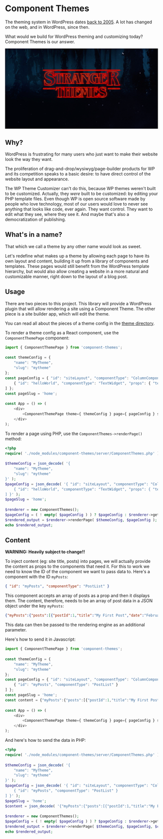 # Component Themes

The theming system in WordPress dates [back to 2005](https://wordpress.org/news/2005/02/strayhorn/). A lot has changed on the web, and in WordPress, since then.

What would we build for WordPress theming and customizing today? Component Themes is our answer.

<img src="stranger-themes.png">

## Why?

WordPress is frustrating for many users who just want to make their website look the way they want.

The proliferation of drag-and-drop/wysiwyg/page-builder products for WP and its competition speaks to a basic desire: to have direct control of the website layout and appearance.

The WP Theme Customizer can't do this, because WP themes weren't built to be customized. Actually, they *were* built to be customized: by editing your PHP template files. Even though WP is open source software made by people who love technology, most of our users would love to never see anything that looks like code, ever again. They want control. They want to edit what they see, where they see it. And maybe that's also a democratization of publishing.

## What's in a name?

That which we call a theme by any other name would look as sweet.

Let's redefine what makes up a theme by allowing each page to have its own layout and content, building it up from a library of components and templates. These pages would still benefit from the WordPress template hierarchy, but would also allow creating a website in a more natural and customizable manner, right down to the layout of a blog post.

## Usage

There are two pieces to this project. This library will provide a WordPress plugin that will allow rendering a site using a Component Theme. The other piece is a site builder app, which will edit the theme.

You can read all about the pieces of a theme config in the [theme directory](./src/themes/README.md).

To render a theme config as a React component, use the `ComponentThemePage` component:

```js
import { ComponentThemePage } from 'component-themes';

const themeConfig = {
	"name": "MyTheme",
	"slug": "mytheme"
};
const pageConfig = { "id": "siteLayout", "componentType": "ColumnComponent", "children": [
	{ "id": "helloWorld", "componentType": "TextWidget", "props": { "text": "hello world" } }
] };
const pageSlug = 'home';

const App = () => (
	<div>
		<ComponentThemePage theme={ themeConfig } page={ pageConfig } slug={ pageSlug } />
	</div>
);
```

To render a page using PHP, use the `ComponentThemes->renderPage()` method:

```php
<?php
require( './node_modules/component-themes/server/ComponentThemes.php' );

$themeConfig = json_decode( '{
	"name": "MyTheme",
	"slug": "mytheme"
}' );
$pageConfig = json_decode( '{ "id": "siteLayout", "componentType": "ColumnComponent", "children": [
	{ "id": "helloWorld", "componentType": "TextWidget", "props": { "text": "hello world" } }
] }' );
$pageSlug = 'home';

$renderer = new ComponentThemes();
$pageConfig = ( ! empty( $pageConfig ) ) ? $pageConfig : $renderer->getTemplateForSlug( $themeConfig, $pageSlug );
$rendered_output = $renderer->renderPage( $themeConfig, $pageConfig );
echo $rendered_output;
```

## Content

**WARNING: Heavily subject to change!!**

To inject content (eg: site title, posts) into pages, we will actually provide the content as props to the components that need it. For this to work we need to know the ID of the component we want to pass data to. Here's a component with the ID `myPosts`:

```json
{ "id": "myPosts", "componentType": "PostList" }
```

This component accepts an array of posts as a prop and then it displays them. The content, therefore, needs to be an array of post data in a JSON object under the key `myPosts`:

```json
{"myPosts":{"posts":[{"postId":1,"title":"My First Post","date":"February 22, 2013","author":"The Human","link":"http://localhost:3000","content":"This is my very first blog post."}]}}
```

This data can then be passed to the rendering engine as an additional parameter.

Here's how to send it in Javascript:

```js
import { ComponentThemePage } from 'component-themes';

const themeConfig = {
	"name": "MyTheme",
	"slug": "mytheme"
};
const pageConfig = { "id": "siteLayout", "componentType": "ColumnComponent", "children": [
	{ "id": "myPosts", "componentType": "PostList" }
] };
const pageSlug = 'home';
const content = {"myPosts":{"posts":[{"postId":1,"title":"My First Post","date":"February 22, 2013","author":"The Human","link":"http://localhost:3000","content":"This is my very first blog post."}]}};

const App = () => (
	<div>
		<ComponentThemePage theme={ themeConfig } page={ pageConfig } slug={ pageSlug } content={ content } />
	</div>
);
```

And here's how to send the data in PHP:

```php
<?php
require( './node_modules/component-themes/server/ComponentThemes.php' );

$themeConfig = json_decode( '{
	"name": "MyTheme",
	"slug": "mytheme"
}' );
$pageConfig = json_decode( '{ "id": "siteLayout", "componentType": "ColumnComponent", "children": [
	{ "id": "myPosts", "componentType": "PostList" }
] }' );
$pageSlug = 'home';
$content = json_decode( '{"myPosts":{"posts":[{"postId":1,"title":"My First Post","date":"February 22, 2013","author":"The Human","link":"http://localhost:3000","content":"This is my very first blog post."}]}}' );

$renderer = new ComponentThemes();
$pageConfig = ( ! empty( $pageConfig ) ) ? $pageConfig : $renderer->getTemplateForSlug( $themeConfig, $pageSlug );
$rendered_output = $renderer->renderPage( $themeConfig, $pageConfig, $content );
echo $rendered_output;
```
